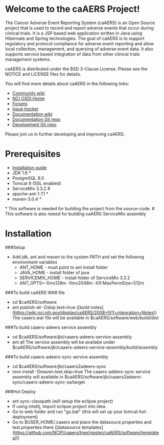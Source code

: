 Welcome to the caAERS Project!
=====================================

The Cancer Adverse Event Reporting System (caAERS) is an Open Source project that is used to record and report
adverse events that occur during clinical trials.
It is a JSP based web application written in Java using Hibernate and Spring technologies.
The goal of caAERS is to support regulatory and protocol compliance for adverse event reporting and allow local collection, management, 
and querying of adverse event data. It also supports service based integration of data from other clinical trials management systems.

caAERS is distributed under the BSD 3-Clause License.
Please see the NOTICE and LICENSE files for details.

   
 You will find more details about caAERS in the following links:

 * [Community wiki](https://wiki.nci.nih.gov/display/caAERS/caAERS)
 * [NCI OSDI Home](https://github.com/NCIP)
 * [Forums](https://cabig-kc.nci.nih.gov/CTMS/forums/viewforum.php?sid=9580407309499276f76e4aeff745f814)
 * [Issue tracker](https://tracker.nci.nih.gov/browse/CAAERS)
 * [Documentation wiki](https://wiki.nci.nih.gov/display/caAERS/caAERS+Documentation)
 * [Documentation Git repo](https://github.com/NCIP/caaers-docs)
 * [Development Git repo](https://github.com/NCIP/caaers)


Please join us in further developing and improving caAERS.

# Prerequisites
 * [Installation guide](https://wiki.nci.nih.gov/display/caAERS/caAERS+2.6-M1+Quick+Start+Installation+and+Configuration+Guide#caAERS26-M1QuickStartInstallationandConfigurationGuide-InstallationandUpgradeProcedures)
 * JDK 1.6 \*
 * PostgreSQL 9.0
 * Tomcat 6  (SSL enabled)
 * ServiceMix 3.3.2 \#
 * apache-ant-1.7.1 \* 
 * maven-3.0.4 \*
 
 \* This software is needed for building the project from the source-code.
 \# This software is also neeed for building caAERS ServiceMix assembly
 
# Installation
###Setup 
  * Add jdk, ant and maven to the system PATH and set the following environment variables
    - ANT_HOME  - must point to ant install folder
    - JAVA_HOME - install folder of java
    - SERVICEMIX_HOME - install folder of ServiceMix 3.3.2
    - ANT_OPTS=-Xms128m -Xmx2048m -XX:MaxPermSize=512m

###To build caAERS WAR file
 * cd $caAERS/software   
 * ant publish-all -Dskip.test=true ([build notes] (https://wiki.nci.nih.gov/display/caAERS/2008+IVY+integration+Notes))
The caaers.war file will be available in $caAERS/software/web/build/dist

###To build caaers-adeers service assembly
 * cd $caAERS/software/jbi/caaers-adeers-service-assembly 
 * ant all
The service assembly will be availabe under $caAERS/software/jbi/caaers-adeers-service-assembly/build/assembly

###To build caaers-adeers-sync service assembly
 * cd $caAERS/software/jbi/caaers2adeers-sync 
 * mvn install -Dmaven.test.skip=true
The caaers-adders-sync service assembly will available in $caAERS/software/jbi/caaers2adeers-sync/caaers-adeers-sync-sa/target

###Hot Deploy
 * ant sync-classpath (will setup the eclipse project)
 * If using intellij, Import eclipse project into idea.
 * Go to web folder and run "go.bat"  (this will set up your tomcat hot-deployment)
 * Go to $USER_HOME/.caaers and place the datasouce.properties and test.properties there ([datasource templates]
 (https://github.com/NCIP/caaers/tree/master/caAERS/software/templates/))

